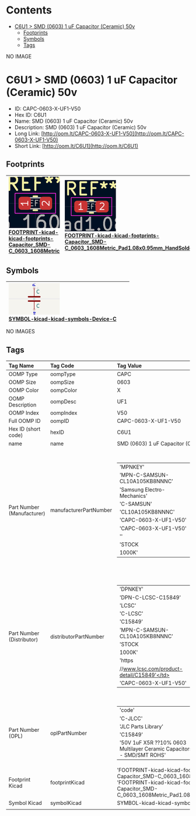



Contents
========

* [C6U1 > SMD (0603) 1 uF Capacitor (Ceramic) 50v](#c6u1--smd-0603-1-uf-capacitor-ceramic-50v)
	* [Footprints](#footprints)
	* [Symbols](#symbols)
	* [Tags](#tags)
  
NO IMAGE  
# C6U1 > SMD (0603) 1 uF Capacitor (Ceramic) 50v

- ID: CAPC-0603-X-UF1-V50
- Hex ID: C6U1
- Name: SMD (0603) 1 uF Capacitor (Ceramic) 50v
- Description: SMD (0603) 1 uF Capacitor (Ceramic) 50v
- Long Link: [http://oom.lt/CAPC-0603-X-UF1-V50](http://oom.lt/CAPC-0603-X-UF1-V50)
- Short Link: [http://oom.lt/C6U1](http://oom.lt/C6U1)

## Footprints
  

|[![](https://raw.githubusercontent.com/oomlout/oomlout_OOMP_eda_V2/main/FOOTPRINT/kicad/kicad-footprints/Capacitor_SMD/C_0603_1608Metric/image_140.png)<br>FOOTPRINT-kicad-kicad-footprints-Capacitor_SMD-C_0603_1608Metric](https://github.com/oomlout/oomlout_OOMP_eda_V2/tree/main/FOOTPRINT/kicad/kicad-footprints/Capacitor_SMD/C_0603_1608Metric/)|[![](https://raw.githubusercontent.com/oomlout/oomlout_OOMP_eda_V2/main/FOOTPRINT/kicad/kicad-footprints/Capacitor_SMD/C_0603_1608Metric_Pad1.08x0.95mm_HandSolder/image_140.png)<br>FOOTPRINT-kicad-kicad-footprints-Capacitor_SMD-C_0603_1608Metric_Pad1.08x0.95mm_HandSolder](https://github.com/oomlout/oomlout_OOMP_eda_V2/tree/main/FOOTPRINT/kicad/kicad-footprints/Capacitor_SMD/C_0603_1608Metric_Pad1.08x0.95mm_HandSolder/)||
| :--- | :--- | :--- |

## Symbols
  

|[![](https://raw.githubusercontent.com/oomlout/oomlout_OOMP_eda_V2/main/SYMBOL/kicad/kicad-symbols/Device/C/image_140.png)<br>SYMBOL-kicad-kicad-symbols-Device-C](https://github.com/oomlout/oomlout_OOMP_eda_V2/tree/main/SYMBOL/kicad/kicad-symbols/Device/C/)|||
| :--- | :--- | :--- |
  
NO IMAGES  
## Tags
  

|Tag Name|Tag Code|Tag Value|
| :--- | :--- | :--- |
|OOMP Type|oompType|CAPC|
|OOMP Size|oompSize|0603|
|OOMP Color|oompColor|X|
|OOMP Description|oompDesc|UF1|
|OOMP Index|oompIndex|V50|
|Full OOMP ID|oompID|CAPC-0603-X-UF1-V50|
|Hex ID (short code)|hexID|C6U1|
|name|name|SMD (0603) 1 uF Capacitor (Ceramic) 50v|
|Part Number (Manufacturer)|manufacturerPartNumber|<table><tr><td>'MPNKEY'</td></tr><tr><td> 'MPN-C-SAMSUN-CL10A105KB8NNNC'</td><td> 'MANUFACTURER'</td></tr><tr><td> 'Samsung Electro-Mechanics'</td><td> 'MANUCODE'</td></tr><tr><td> 'C-SAMSUN'</td><td> 'MPN'</td></tr><tr><td> 'CL10A105KB8NNNC'</td><td> 'OOMPIDPARTIAL'</td></tr><tr><td> 'CAPC-0603-X-UF1-V50'</td><td> 'OOMPID'</td></tr><tr><td> 'CAPC-0603-X-UF1-V50'</td><td> 'LINK'</td></tr><tr><td> ''</td><td> 'tags'</td></tr><tr><td> 'STOCK</td></tr><tr><td>1000K'</td></tr></table></td><td> <table><tr><td>'MPNKEY'</td></tr><tr><td> 'MPN-C-MURATA-GRM188R61H105KAALD'</td><td> 'MANUFACTURER'</td></tr><tr><td> 'Murata Electronics'</td><td> 'MANUCODE'</td></tr><tr><td> 'C-MURATA'</td><td> 'MPN'</td></tr><tr><td> 'GRM188R61H105KAALD'</td><td> 'OOMPIDPARTIAL'</td></tr><tr><td> 'CAPC-0603-X-UF1-V50'</td><td> 'OOMPID'</td></tr><tr><td> 'CAPC-0603-X-UF1-V50'</td><td> 'LINK'</td></tr><tr><td> ''</td><td> 'tags'</td></tr><tr><td> </td></tr></table></td><td> <table><tr><td>'MPNKEY'</td></tr><tr><td> 'MPN-C-FHGUAN-0603B105K500NT'</td><td> 'MANUFACTURER'</td></tr><tr><td> 'FH (Guangdong Fenghua Advanced Tech)'</td><td> 'MANUCODE'</td></tr><tr><td> 'C-FHGUAN'</td><td> 'MPN'</td></tr><tr><td> '0603B105K500NT'</td><td> 'OOMPIDPARTIAL'</td></tr><tr><td> 'CAPC-0603-X-UF1-V50'</td><td> 'OOMPID'</td></tr><tr><td> 'CAPC-0603-X-UF1-V50'</td><td> 'LINK'</td></tr><tr><td> ''</td><td> 'tags'</td></tr><tr><td> 'STOCK</td></tr><tr><td>100K'</td></tr></table></td><td> <table><tr><td>'MPNKEY'</td></tr><tr><td> 'MPN-C-TAIYOY-UMK107BJ105KA-T'</td><td> 'MANUFACTURER'</td></tr><tr><td> 'Taiyo Yuden'</td><td> 'MANUCODE'</td></tr><tr><td> 'C-TAIYOY'</td><td> 'MPN'</td></tr><tr><td> 'UMK107BJ105KA-T'</td><td> 'OOMPIDPARTIAL'</td></tr><tr><td> 'CAPC-0603-X-UF1-V50'</td><td> 'OOMPID'</td></tr><tr><td> 'CAPC-0603-X-UF1-V50'</td><td> 'LINK'</td></tr><tr><td> ''</td><td> 'tags'</td></tr><tr><td> 'STOCK</td></tr><tr><td>100K'</td></tr></table></td><td> <table><tr><td>'MPNKEY'</td></tr><tr><td> 'MPN-C-TAIYOY-UMK107AB7105KA-T'</td><td> 'MANUFACTURER'</td></tr><tr><td> 'Taiyo Yuden'</td><td> 'MANUCODE'</td></tr><tr><td> 'C-TAIYOY'</td><td> 'MPN'</td></tr><tr><td> 'UMK107AB7105KA-T'</td><td> 'OOMPIDPARTIAL'</td></tr><tr><td> 'CAPC-0603-X-UF1-V50'</td><td> 'OOMPID'</td></tr><tr><td> 'CAPC-0603-X-UF1-V50'</td><td> 'LINK'</td></tr><tr><td> ''</td><td> 'tags'</td></tr><tr><td> 'STOCK</td></tr><tr><td>100K'</td></tr></table></td><td> <table><tr><td>'MPNKEY'</td></tr><tr><td> 'MPN-C-FHGUAN-0603F105M500NT'</td><td> 'MANUFACTURER'</td></tr><tr><td> 'FH (Guangdong Fenghua Advanced Tech)'</td><td> 'MANUCODE'</td></tr><tr><td> 'C-FHGUAN'</td><td> 'MPN'</td></tr><tr><td> '0603F105M500NT'</td><td> 'OOMPIDPARTIAL'</td></tr><tr><td> 'CAPC-0603-X-UF1-V50'</td><td> 'OOMPID'</td></tr><tr><td> 'CAPC-0603-X-UF1-V50'</td><td> 'LINK'</td></tr><tr><td> ''</td><td> 'tags'</td></tr><tr><td> 'STOCK</td></tr><tr><td>1000K'</td></tr></table></td><td> <table><tr><td>'MPNKEY'</td></tr><tr><td> 'MPN-C-MURATA-GRT188R61H105KE13D'</td><td> 'MANUFACTURER'</td></tr><tr><td> 'Murata Electronics'</td><td> 'MANUCODE'</td></tr><tr><td> 'C-MURATA'</td><td> 'MPN'</td></tr><tr><td> 'GRT188R61H105KE13D'</td><td> 'OOMPIDPARTIAL'</td></tr><tr><td> 'CAPC-0603-X-UF1-V50'</td><td> 'OOMPID'</td></tr><tr><td> 'CAPC-0603-X-UF1-V50'</td><td> 'LINK'</td></tr><tr><td> ''</td><td> 'tags'</td></tr><tr><td> </td></tr></table></td><td> <table><tr><td>'MPNKEY'</td></tr><tr><td> 'MPN-C-WALSIN-0603X105K500CT'</td><td> 'MANUFACTURER'</td></tr><tr><td> 'Walsin Tech Corp'</td><td> 'MANUCODE'</td></tr><tr><td> 'C-WALSIN'</td><td> 'MPN'</td></tr><tr><td> '0603X105K500CT'</td><td> 'OOMPIDPARTIAL'</td></tr><tr><td> 'CAPC-0603-X-UF1-V50'</td><td> 'OOMPID'</td></tr><tr><td> 'CAPC-0603-X-UF1-V50'</td><td> 'LINK'</td></tr><tr><td> ''</td><td> 'tags'</td></tr><tr><td> 'STOCK</td></tr><tr><td>10K'</td></tr></table></td><td> <table><tr><td>'MPNKEY'</td></tr><tr><td> 'MPN-C-FHGUAN-0603X105K500NT'</td><td> 'MANUFACTURER'</td></tr><tr><td> 'FH (Guangdong Fenghua Advanced Tech)'</td><td> 'MANUCODE'</td></tr><tr><td> 'C-FHGUAN'</td><td> 'MPN'</td></tr><tr><td> '0603X105K500NT'</td><td> 'OOMPIDPARTIAL'</td></tr><tr><td> 'CAPC-0603-X-UF1-V50'</td><td> 'OOMPID'</td></tr><tr><td> 'CAPC-0603-X-UF1-V50'</td><td> 'LINK'</td></tr><tr><td> ''</td><td> 'tags'</td></tr><tr><td> 'STOCK</td></tr><tr><td>1000K'</td></tr></table></td><td> <table><tr><td>'MPNKEY'</td></tr><tr><td> 'MPN-C-SAMSUN-CL10A105MB8NNNC'</td><td> 'MANUFACTURER'</td></tr><tr><td> 'Samsung Electro-Mechanics'</td><td> 'MANUCODE'</td></tr><tr><td> 'C-SAMSUN'</td><td> 'MPN'</td></tr><tr><td> 'CL10A105MB8NNNC'</td><td> 'OOMPIDPARTIAL'</td></tr><tr><td> 'CAPC-0603-X-UF1-V50'</td><td> 'OOMPID'</td></tr><tr><td> 'CAPC-0603-X-UF1-V50'</td><td> 'LINK'</td></tr><tr><td> ''</td><td> 'tags'</td></tr><tr><td> </td></tr></table></td><td> <table><tr><td>'MPNKEY'</td></tr><tr><td> 'MPN-C-TDK-CGA3E3X5R1H105KT0Y0N'</td><td> 'MANUFACTURER'</td></tr><tr><td> 'TDK'</td><td> 'MANUCODE'</td></tr><tr><td> 'C-TDK'</td><td> 'MPN'</td></tr><tr><td> 'CGA3E3X5R1H105KT0Y0N'</td><td> 'OOMPIDPARTIAL'</td></tr><tr><td> 'CAPC-0603-X-UF1-V50'</td><td> 'OOMPID'</td></tr><tr><td> 'CAPC-0603-X-UF1-V50'</td><td> 'LINK'</td></tr><tr><td> ''</td><td> 'tags'</td></tr><tr><td> 'STOCK</td></tr><tr><td>10K'</td></tr></table></td><td> <table><tr><td>'MPNKEY'</td></tr><tr><td> 'MPN-C-MURATA-GRM188B31H105MAALD'</td><td> 'MANUFACTURER'</td></tr><tr><td> 'Murata Electronics'</td><td> 'MANUCODE'</td></tr><tr><td> 'C-MURATA'</td><td> 'MPN'</td></tr><tr><td> 'GRM188B31H105MAALD'</td><td> 'OOMPIDPARTIAL'</td></tr><tr><td> 'CAPC-0603-X-UF1-V50'</td><td> 'OOMPID'</td></tr><tr><td> 'CAPC-0603-X-UF1-V50'</td><td> 'LINK'</td></tr><tr><td> ''</td><td> 'tags'</td></tr><tr><td> </td></tr></table></td><td> <table><tr><td>'MPNKEY'</td></tr><tr><td> 'MPN-C-TAIYOY-UMK107ABJ105KAHT'</td><td> 'MANUFACTURER'</td></tr><tr><td> 'Taiyo Yuden'</td><td> 'MANUCODE'</td></tr><tr><td> 'C-TAIYOY'</td><td> 'MPN'</td></tr><tr><td> 'UMK107ABJ105KAHT'</td><td> 'OOMPIDPARTIAL'</td></tr><tr><td> 'CAPC-0603-X-UF1-V50'</td><td> 'OOMPID'</td></tr><tr><td> 'CAPC-0603-X-UF1-V50'</td><td> 'LINK'</td></tr><tr><td> ''</td><td> 'tags'</td></tr><tr><td> </td></tr></table></td><td> <table><tr><td>'MPNKEY'</td></tr><tr><td> 'MPN-C-WALSIN-0603B105K500CT'</td><td> 'MANUFACTURER'</td></tr><tr><td> 'Walsin Tech Corp'</td><td> 'MANUCODE'</td></tr><tr><td> 'C-WALSIN'</td><td> 'MPN'</td></tr><tr><td> '0603B105K500CT'</td><td> 'OOMPIDPARTIAL'</td></tr><tr><td> 'CAPC-0603-X-UF1-V50'</td><td> 'OOMPID'</td></tr><tr><td> 'CAPC-0603-X-UF1-V50'</td><td> 'LINK'</td></tr><tr><td> ''</td><td> 'tags'</td></tr><tr><td> </td></tr></table></td><td> <table><tr><td>'MPNKEY'</td></tr><tr><td> 'MPN-C-JOHANS-500R14X105KV4T'</td><td> 'MANUFACTURER'</td></tr><tr><td> 'Johanson Dielectrics'</td><td> 'MANUCODE'</td></tr><tr><td> 'C-JOHANS'</td><td> 'MPN'</td></tr><tr><td> '500R14X105KV4T'</td><td> 'OOMPIDPARTIAL'</td></tr><tr><td> 'CAPC-0603-X-UF1-V50'</td><td> 'OOMPID'</td></tr><tr><td> 'CAPC-0603-X-UF1-V50'</td><td> 'LINK'</td></tr><tr><td> ''</td><td> 'tags'</td></tr><tr><td> </td></tr></table></td><td> <table><tr><td>'MPNKEY'</td></tr><tr><td> 'MPN-C-PSAPRO-FS18B105K500PBG'</td><td> 'MANUFACTURER'</td></tr><tr><td> 'PSA(Prosperity Dielectrics)'</td><td> 'MANUCODE'</td></tr><tr><td> 'C-PSAPRO'</td><td> 'MPN'</td></tr><tr><td> 'FS18B105K500PBG'</td><td> 'OOMPIDPARTIAL'</td></tr><tr><td> 'CAPC-0603-X-UF1-V50'</td><td> 'OOMPID'</td></tr><tr><td> 'CAPC-0603-X-UF1-V50'</td><td> 'LINK'</td></tr><tr><td> ''</td><td> 'tags'</td></tr><tr><td> </td></tr></table></td><td> <table><tr><td>'MPNKEY'</td></tr><tr><td> 'MPN-C-PSAPRO-FS18X105K500PBG'</td><td> 'MANUFACTURER'</td></tr><tr><td> 'PSA(Prosperity Dielectrics)'</td><td> 'MANUCODE'</td></tr><tr><td> 'C-PSAPRO'</td><td> 'MPN'</td></tr><tr><td> 'FS18X105K500PBG'</td><td> 'OOMPIDPARTIAL'</td></tr><tr><td> 'CAPC-0603-X-UF1-V50'</td><td> 'OOMPID'</td></tr><tr><td> 'CAPC-0603-X-UF1-V50'</td><td> 'LINK'</td></tr><tr><td> ''</td><td> 'tags'</td></tr><tr><td> 'STOCK</td></tr><tr><td>1K'</td></tr></table></td><td> <table><tr><td>'MPNKEY'</td></tr><tr><td> 'MPN-C-YAGEO-CC0603KRX7R9BB105'</td><td> 'MANUFACTURER'</td></tr><tr><td> 'YAGEO'</td><td> 'MANUCODE'</td></tr><tr><td> 'C-YAGEO'</td><td> 'MPN'</td></tr><tr><td> 'CC0603KRX7R9BB105'</td><td> 'OOMPIDPARTIAL'</td></tr><tr><td> 'CAPC-0603-X-UF1-V50'</td><td> 'OOMPID'</td></tr><tr><td> 'CAPC-0603-X-UF1-V50'</td><td> 'LINK'</td></tr><tr><td> ''</td><td> 'tags'</td></tr><tr><td> 'STOCK</td></tr><tr><td>10K'</td></tr></table></td><td> <table><tr><td>'MPNKEY'</td></tr><tr><td> 'MPN-C-TDK-C1608X6S1H105KT000E'</td><td> 'MANUFACTURER'</td></tr><tr><td> 'TDK'</td><td> 'MANUCODE'</td></tr><tr><td> 'C-TDK'</td><td> 'MPN'</td></tr><tr><td> 'C1608X6S1H105KT000E'</td><td> 'OOMPIDPARTIAL'</td></tr><tr><td> 'CAPC-0603-X-UF1-V50'</td><td> 'OOMPID'</td></tr><tr><td> 'CAPC-0603-X-UF1-V50'</td><td> 'LINK'</td></tr><tr><td> ''</td><td> 'tags'</td></tr><tr><td> </td></tr></table></td><td> <table><tr><td>'MPNKEY'</td></tr><tr><td> 'MPN-C-TDK-C1608X5R1H105MT000N'</td><td> 'MANUFACTURER'</td></tr><tr><td> 'TDK'</td><td> 'MANUCODE'</td></tr><tr><td> 'C-TDK'</td><td> 'MPN'</td></tr><tr><td> 'C1608X5R1H105MT000N'</td><td> 'OOMPIDPARTIAL'</td></tr><tr><td> 'CAPC-0603-X-UF1-V50'</td><td> 'OOMPID'</td></tr><tr><td> 'CAPC-0603-X-UF1-V50'</td><td> 'LINK'</td></tr><tr><td> ''</td><td> 'tags'</td></tr><tr><td> </td></tr></table></td><td> <table><tr><td>'MPNKEY'</td></tr><tr><td> 'MPN-C-KNOWLE-0603BB104K500NGT'</td><td> 'MANUFACTURER'</td></tr><tr><td> 'Knowles'</td><td> 'MANUCODE'</td></tr><tr><td> 'C-KNOWLE'</td><td> 'MPN'</td></tr><tr><td> '0603BB104K500NGT'</td><td> 'OOMPIDPARTIAL'</td></tr><tr><td> 'CAPC-0603-X-UF1-V50'</td><td> 'OOMPID'</td></tr><tr><td> 'CAPC-0603-X-UF1-V50'</td><td> 'LINK'</td></tr><tr><td> ''</td><td> 'tags'</td></tr><tr><td> </td></tr></table></td><td> <table><tr><td>'MPNKEY'</td></tr><tr><td> 'MPN-C-TDK-C1608X6S1H105K080AC'</td><td> 'MANUFACTURER'</td></tr><tr><td> 'TDK'</td><td> 'MANUCODE'</td></tr><tr><td> 'C-TDK'</td><td> 'MPN'</td></tr><tr><td> 'C1608X6S1H105K080AC'</td><td> 'OOMPIDPARTIAL'</td></tr><tr><td> 'CAPC-0603-X-UF1-V50'</td><td> 'OOMPID'</td></tr><tr><td> 'CAPC-0603-X-UF1-V50'</td><td> 'LINK'</td></tr><tr><td> ''</td><td> 'tags'</td></tr><tr><td> </td></tr></table>|
|Part Number (Distributor)|distributorPartNumber|<table><tr><td>'DPNKEY'</td></tr><tr><td> 'DPN-C-LCSC-C15849'</td><td> 'DISTRIBUTOR'</td></tr><tr><td> 'LCSC'</td><td> 'DISTRCODE'</td></tr><tr><td> 'C-LCSC'</td><td> 'DPN'</td></tr><tr><td> 'C15849'</td><td> 'MPN'</td></tr><tr><td> 'MPN-C-SAMSUN-CL10A105KB8NNNC'</td><td> 'TAGS'</td></tr><tr><td> 'STOCK</td></tr><tr><td>1000K'</td><td> 'LINK'</td></tr><tr><td> 'https</td></tr><tr><td>//www.lcsc.com/product-detail/C15849'</td><td> 'OOMPID'</td></tr><tr><td> 'CAPC-0603-X-UF1-V50'</td></tr></table></td><td> <table><tr><td>'DPNKEY'</td></tr><tr><td> 'DPN-C-LCSC-C77386'</td><td> 'DISTRIBUTOR'</td></tr><tr><td> 'LCSC'</td><td> 'DISTRCODE'</td></tr><tr><td> 'C-LCSC'</td><td> 'DPN'</td></tr><tr><td> 'C77386'</td><td> 'MPN'</td></tr><tr><td> 'MPN-C-MURATA-GRM188R61H105KAALD'</td><td> 'TAGS'</td></tr><tr><td> </td><td> 'LINK'</td></tr><tr><td> 'https</td></tr><tr><td>//www.lcsc.com/product-detail/C77386'</td><td> 'OOMPID'</td></tr><tr><td> 'CAPC-0603-X-UF1-V50'</td></tr></table></td><td> <table><tr><td>'DPNKEY'</td></tr><tr><td> 'DPN-C-LCSC-C90540'</td><td> 'DISTRIBUTOR'</td></tr><tr><td> 'LCSC'</td><td> 'DISTRCODE'</td></tr><tr><td> 'C-LCSC'</td><td> 'DPN'</td></tr><tr><td> 'C90540'</td><td> 'MPN'</td></tr><tr><td> 'MPN-C-FHGUAN-0603B105K500NT'</td><td> 'TAGS'</td></tr><tr><td> 'STOCK</td></tr><tr><td>100K'</td><td> 'LINK'</td></tr><tr><td> 'https</td></tr><tr><td>//www.lcsc.com/product-detail/C90540'</td><td> 'OOMPID'</td></tr><tr><td> 'CAPC-0603-X-UF1-V50'</td></tr></table></td><td> <table><tr><td>'DPNKEY'</td></tr><tr><td> 'DPN-C-LCSC-C92848'</td><td> 'DISTRIBUTOR'</td></tr><tr><td> 'LCSC'</td><td> 'DISTRCODE'</td></tr><tr><td> 'C-LCSC'</td><td> 'DPN'</td></tr><tr><td> 'C92848'</td><td> 'MPN'</td></tr><tr><td> 'MPN-C-TAIYOY-UMK107BJ105KA-T'</td><td> 'TAGS'</td></tr><tr><td> 'STOCK</td></tr><tr><td>100K'</td><td> 'LINK'</td></tr><tr><td> 'https</td></tr><tr><td>//www.lcsc.com/product-detail/C92848'</td><td> 'OOMPID'</td></tr><tr><td> 'CAPC-0603-X-UF1-V50'</td></tr></table></td><td> <table><tr><td>'DPNKEY'</td></tr><tr><td> 'DPN-C-LCSC-C105174'</td><td> 'DISTRIBUTOR'</td></tr><tr><td> 'LCSC'</td><td> 'DISTRCODE'</td></tr><tr><td> 'C-LCSC'</td><td> 'DPN'</td></tr><tr><td> 'C105174'</td><td> 'MPN'</td></tr><tr><td> 'MPN-C-TAIYOY-UMK107AB7105KA-T'</td><td> 'TAGS'</td></tr><tr><td> 'STOCK</td></tr><tr><td>100K'</td><td> 'LINK'</td></tr><tr><td> 'https</td></tr><tr><td>//www.lcsc.com/product-detail/C105174'</td><td> 'OOMPID'</td></tr><tr><td> 'CAPC-0603-X-UF1-V50'</td></tr></table></td><td> <table><tr><td>'DPNKEY'</td></tr><tr><td> 'DPN-C-LCSC-C108343'</td><td> 'DISTRIBUTOR'</td></tr><tr><td> 'LCSC'</td><td> 'DISTRCODE'</td></tr><tr><td> 'C-LCSC'</td><td> 'DPN'</td></tr><tr><td> 'C108343'</td><td> 'MPN'</td></tr><tr><td> 'MPN-C-FHGUAN-0603F105M500NT'</td><td> 'TAGS'</td></tr><tr><td> 'STOCK</td></tr><tr><td>1000K'</td><td> 'LINK'</td></tr><tr><td> 'https</td></tr><tr><td>//www.lcsc.com/product-detail/C108343'</td><td> 'OOMPID'</td></tr><tr><td> 'CAPC-0603-X-UF1-V50'</td></tr></table></td><td> <table><tr><td>'DPNKEY'</td></tr><tr><td> 'DPN-C-LCSC-C126631'</td><td> 'DISTRIBUTOR'</td></tr><tr><td> 'LCSC'</td><td> 'DISTRCODE'</td></tr><tr><td> 'C-LCSC'</td><td> 'DPN'</td></tr><tr><td> 'C126631'</td><td> 'MPN'</td></tr><tr><td> 'MPN-C-MURATA-GRT188R61H105KE13D'</td><td> 'TAGS'</td></tr><tr><td> </td><td> 'LINK'</td></tr><tr><td> 'https</td></tr><tr><td>//www.lcsc.com/product-detail/C126631'</td><td> 'OOMPID'</td></tr><tr><td> 'CAPC-0603-X-UF1-V50'</td></tr></table></td><td> <table><tr><td>'DPNKEY'</td></tr><tr><td> 'DPN-C-LCSC-C141872'</td><td> 'DISTRIBUTOR'</td></tr><tr><td> 'LCSC'</td><td> 'DISTRCODE'</td></tr><tr><td> 'C-LCSC'</td><td> 'DPN'</td></tr><tr><td> 'C141872'</td><td> 'MPN'</td></tr><tr><td> 'MPN-C-WALSIN-0603X105K500CT'</td><td> 'TAGS'</td></tr><tr><td> 'STOCK</td></tr><tr><td>10K'</td><td> 'LINK'</td></tr><tr><td> 'https</td></tr><tr><td>//www.lcsc.com/product-detail/C141872'</td><td> 'OOMPID'</td></tr><tr><td> 'CAPC-0603-X-UF1-V50'</td></tr></table></td><td> <table><tr><td>'DPNKEY'</td></tr><tr><td> 'DPN-C-LCSC-C157684'</td><td> 'DISTRIBUTOR'</td></tr><tr><td> 'LCSC'</td><td> 'DISTRCODE'</td></tr><tr><td> 'C-LCSC'</td><td> 'DPN'</td></tr><tr><td> 'C157684'</td><td> 'MPN'</td></tr><tr><td> 'MPN-C-FHGUAN-0603X105K500NT'</td><td> 'TAGS'</td></tr><tr><td> 'STOCK</td></tr><tr><td>1000K'</td><td> 'LINK'</td></tr><tr><td> 'https</td></tr><tr><td>//www.lcsc.com/product-detail/C157684'</td><td> 'OOMPID'</td></tr><tr><td> 'CAPC-0603-X-UF1-V50'</td></tr></table></td><td> <table><tr><td>'DPNKEY'</td></tr><tr><td> 'DPN-C-LCSC-C307457'</td><td> 'DISTRIBUTOR'</td></tr><tr><td> 'LCSC'</td><td> 'DISTRCODE'</td></tr><tr><td> 'C-LCSC'</td><td> 'DPN'</td></tr><tr><td> 'C307457'</td><td> 'MPN'</td></tr><tr><td> 'MPN-C-SAMSUN-CL10A105MB8NNNC'</td><td> 'TAGS'</td></tr><tr><td> </td><td> 'LINK'</td></tr><tr><td> 'https</td></tr><tr><td>//www.lcsc.com/product-detail/C307457'</td><td> 'OOMPID'</td></tr><tr><td> 'CAPC-0603-X-UF1-V50'</td></tr></table></td><td> <table><tr><td>'DPNKEY'</td></tr><tr><td> 'DPN-C-LCSC-C342951'</td><td> 'DISTRIBUTOR'</td></tr><tr><td> 'LCSC'</td><td> 'DISTRCODE'</td></tr><tr><td> 'C-LCSC'</td><td> 'DPN'</td></tr><tr><td> 'C342951'</td><td> 'MPN'</td></tr><tr><td> 'MPN-C-TDK-CGA3E3X5R1H105KT0Y0N'</td><td> 'TAGS'</td></tr><tr><td> 'STOCK</td></tr><tr><td>10K'</td><td> 'LINK'</td></tr><tr><td> 'https</td></tr><tr><td>//www.lcsc.com/product-detail/C342951'</td><td> 'OOMPID'</td></tr><tr><td> 'CAPC-0603-X-UF1-V50'</td></tr></table></td><td> <table><tr><td>'DPNKEY'</td></tr><tr><td> 'DPN-C-LCSC-C363951'</td><td> 'DISTRIBUTOR'</td></tr><tr><td> 'LCSC'</td><td> 'DISTRCODE'</td></tr><tr><td> 'C-LCSC'</td><td> 'DPN'</td></tr><tr><td> 'C363951'</td><td> 'MPN'</td></tr><tr><td> 'MPN-C-MURATA-GRM188B31H105MAALD'</td><td> 'TAGS'</td></tr><tr><td> </td><td> 'LINK'</td></tr><tr><td> 'https</td></tr><tr><td>//www.lcsc.com/product-detail/C363951'</td><td> 'OOMPID'</td></tr><tr><td> 'CAPC-0603-X-UF1-V50'</td></tr></table></td><td> <table><tr><td>'DPNKEY'</td></tr><tr><td> 'DPN-C-LCSC-C386149'</td><td> 'DISTRIBUTOR'</td></tr><tr><td> 'LCSC'</td><td> 'DISTRCODE'</td></tr><tr><td> 'C-LCSC'</td><td> 'DPN'</td></tr><tr><td> 'C386149'</td><td> 'MPN'</td></tr><tr><td> 'MPN-C-TAIYOY-UMK107ABJ105KAHT'</td><td> 'TAGS'</td></tr><tr><td> </td><td> 'LINK'</td></tr><tr><td> 'https</td></tr><tr><td>//www.lcsc.com/product-detail/C386149'</td><td> 'OOMPID'</td></tr><tr><td> 'CAPC-0603-X-UF1-V50'</td></tr></table></td><td> <table><tr><td>'DPNKEY'</td></tr><tr><td> 'DPN-C-LCSC-C388003'</td><td> 'DISTRIBUTOR'</td></tr><tr><td> 'LCSC'</td><td> 'DISTRCODE'</td></tr><tr><td> 'C-LCSC'</td><td> 'DPN'</td></tr><tr><td> 'C388003'</td><td> 'MPN'</td></tr><tr><td> 'MPN-C-WALSIN-0603B105K500CT'</td><td> 'TAGS'</td></tr><tr><td> </td><td> 'LINK'</td></tr><tr><td> 'https</td></tr><tr><td>//www.lcsc.com/product-detail/C388003'</td><td> 'OOMPID'</td></tr><tr><td> 'CAPC-0603-X-UF1-V50'</td></tr></table></td><td> <table><tr><td>'DPNKEY'</td></tr><tr><td> 'DPN-C-LCSC-C431665'</td><td> 'DISTRIBUTOR'</td></tr><tr><td> 'LCSC'</td><td> 'DISTRCODE'</td></tr><tr><td> 'C-LCSC'</td><td> 'DPN'</td></tr><tr><td> 'C431665'</td><td> 'MPN'</td></tr><tr><td> 'MPN-C-JOHANS-500R14X105KV4T'</td><td> 'TAGS'</td></tr><tr><td> </td><td> 'LINK'</td></tr><tr><td> 'https</td></tr><tr><td>//www.lcsc.com/product-detail/C431665'</td><td> 'OOMPID'</td></tr><tr><td> 'CAPC-0603-X-UF1-V50'</td></tr></table></td><td> <table><tr><td>'DPNKEY'</td></tr><tr><td> 'DPN-C-LCSC-C525330'</td><td> 'DISTRIBUTOR'</td></tr><tr><td> 'LCSC'</td><td> 'DISTRCODE'</td></tr><tr><td> 'C-LCSC'</td><td> 'DPN'</td></tr><tr><td> 'C525330'</td><td> 'MPN'</td></tr><tr><td> 'MPN-C-PSAPRO-FS18B105K500PBG'</td><td> 'TAGS'</td></tr><tr><td> </td><td> 'LINK'</td></tr><tr><td> 'https</td></tr><tr><td>//www.lcsc.com/product-detail/C525330'</td><td> 'OOMPID'</td></tr><tr><td> 'CAPC-0603-X-UF1-V50'</td></tr></table></td><td> <table><tr><td>'DPNKEY'</td></tr><tr><td> 'DPN-C-LCSC-C525334'</td><td> 'DISTRIBUTOR'</td></tr><tr><td> 'LCSC'</td><td> 'DISTRCODE'</td></tr><tr><td> 'C-LCSC'</td><td> 'DPN'</td></tr><tr><td> 'C525334'</td><td> 'MPN'</td></tr><tr><td> 'MPN-C-PSAPRO-FS18X105K500PBG'</td><td> 'TAGS'</td></tr><tr><td> 'STOCK</td></tr><tr><td>1K'</td><td> 'LINK'</td></tr><tr><td> 'https</td></tr><tr><td>//www.lcsc.com/product-detail/C525334'</td><td> 'OOMPID'</td></tr><tr><td> 'CAPC-0603-X-UF1-V50'</td></tr></table></td><td> <table><tr><td>'DPNKEY'</td></tr><tr><td> 'DPN-C-LCSC-C559769'</td><td> 'DISTRIBUTOR'</td></tr><tr><td> 'LCSC'</td><td> 'DISTRCODE'</td></tr><tr><td> 'C-LCSC'</td><td> 'DPN'</td></tr><tr><td> 'C559769'</td><td> 'MPN'</td></tr><tr><td> 'MPN-C-YAGEO-CC0603KRX7R9BB105'</td><td> 'TAGS'</td></tr><tr><td> 'STOCK</td></tr><tr><td>10K'</td><td> 'LINK'</td></tr><tr><td> 'https</td></tr><tr><td>//www.lcsc.com/product-detail/C559769'</td><td> 'OOMPID'</td></tr><tr><td> 'CAPC-0603-X-UF1-V50'</td></tr></table></td><td> <table><tr><td>'DPNKEY'</td></tr><tr><td> 'DPN-C-LCSC-C694180'</td><td> 'DISTRIBUTOR'</td></tr><tr><td> 'LCSC'</td><td> 'DISTRCODE'</td></tr><tr><td> 'C-LCSC'</td><td> 'DPN'</td></tr><tr><td> 'C694180'</td><td> 'MPN'</td></tr><tr><td> 'MPN-C-TDK-C1608X6S1H105KT000E'</td><td> 'TAGS'</td></tr><tr><td> </td><td> 'LINK'</td></tr><tr><td> 'https</td></tr><tr><td>//www.lcsc.com/product-detail/C694180'</td><td> 'OOMPID'</td></tr><tr><td> 'CAPC-0603-X-UF1-V50'</td></tr></table></td><td> <table><tr><td>'DPNKEY'</td></tr><tr><td> 'DPN-C-LCSC-C694288'</td><td> 'DISTRIBUTOR'</td></tr><tr><td> 'LCSC'</td><td> 'DISTRCODE'</td></tr><tr><td> 'C-LCSC'</td><td> 'DPN'</td></tr><tr><td> 'C694288'</td><td> 'MPN'</td></tr><tr><td> 'MPN-C-TDK-C1608X5R1H105MT000N'</td><td> 'TAGS'</td></tr><tr><td> </td><td> 'LINK'</td></tr><tr><td> 'https</td></tr><tr><td>//www.lcsc.com/product-detail/C694288'</td><td> 'OOMPID'</td></tr><tr><td> 'CAPC-0603-X-UF1-V50'</td></tr></table></td><td> <table><tr><td>'DPNKEY'</td></tr><tr><td> 'DPN-C-LCSC-C2168571'</td><td> 'DISTRIBUTOR'</td></tr><tr><td> 'LCSC'</td><td> 'DISTRCODE'</td></tr><tr><td> 'C-LCSC'</td><td> 'DPN'</td></tr><tr><td> 'C2168571'</td><td> 'MPN'</td></tr><tr><td> 'MPN-C-KNOWLE-0603BB104K500NGT'</td><td> 'TAGS'</td></tr><tr><td> </td><td> 'LINK'</td></tr><tr><td> 'https</td></tr><tr><td>//www.lcsc.com/product-detail/C2168571'</td><td> 'OOMPID'</td></tr><tr><td> 'CAPC-0603-X-UF1-V50'</td></tr></table></td><td> <table><tr><td>'DPNKEY'</td></tr><tr><td> 'DPN-C-LCSC-C2169815'</td><td> 'DISTRIBUTOR'</td></tr><tr><td> 'LCSC'</td><td> 'DISTRCODE'</td></tr><tr><td> 'C-LCSC'</td><td> 'DPN'</td></tr><tr><td> 'C2169815'</td><td> 'MPN'</td></tr><tr><td> 'MPN-C-TDK-C1608X6S1H105K080AC'</td><td> 'TAGS'</td></tr><tr><td> </td><td> 'LINK'</td></tr><tr><td> 'https</td></tr><tr><td>//www.lcsc.com/product-detail/C2169815'</td><td> 'OOMPID'</td></tr><tr><td> 'CAPC-0603-X-UF1-V50'</td></tr></table>|
|Part Number (OPL)|oplPartNumber|<table><tr><td>'code'</td></tr><tr><td> 'C-JLCC'</td><td> 'name'</td></tr><tr><td> 'JLC Parts Library'</td><td> 'partID'</td></tr><tr><td> 'C15849'</td><td> 'partName'</td></tr><tr><td> '50V 1uF X5R ??10% 0603  Multilayer Ceramic Capacitors MLCC - SMD/SMT ROHS'</td></tr></table>|
|Footprint Kicad|footprintKicad|'FOOTPRINT-kicad-kicad-footprints-Capacitor_SMD-C_0603_1608Metric', 'FOOTPRINT-kicad-kicad-footprints-Capacitor_SMD-C_0603_1608Metric_Pad1.08x0.95mm_HandSolder'|
|Symbol Kicad|symbolKicad|SYMBOL-kicad-kicad-symbols-Device-C|
||||
